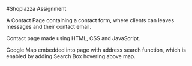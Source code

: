 #Shoplazza Assignment

A Contact Page containing a contact form, where clients can leaves messages and their contact email.

Contact page made using HTML, CSS and JavaScript.

Google Map embedded into page with address search function, which is enabled by adding Search Box hovering above map.
